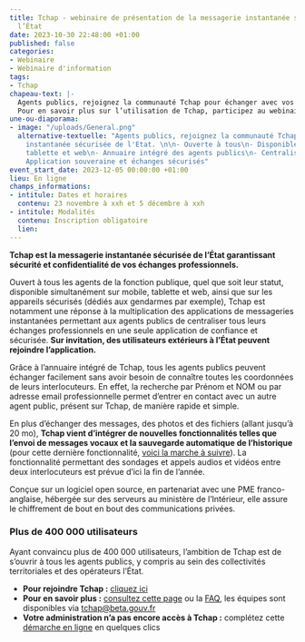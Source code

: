 ```yaml
---
title: Tchap - webinaire de présentation de la messagerie instantanée sécurisée de
  l’État
date: 2023-10-30 22:48:00 +01:00
published: false
categories:
- Webinaire
- Webinaire d'information
tags:
- Tchap
chapeau-text: |-
  Agents publics, rejoignez la communauté Tchap pour échanger avec vos collègues, tous les autres agents publics et tous vos interlocuteurs même externes à l’État, de manière simple et sécurisée.
  Pour en savoir plus sur l’utilisation de Tchap, participez au webinaire de présentation avec les équipes le jeudis 23 novembre et le mardi 5 décembre à xxh, elles répondront à toutes vos questions portant sur l’utilisation de l’outil !
une-ou-diaporama:
- image: "/uploads/General.png"
  alternative-textuelle: "Agents publics, rejoignez la communauté Tchap, la messagerie
    instantanée sécurisée de l'Etat. \n\n- Ouverte à tous\n- Disponible sur mobile,
    tablette et web\n- Annuaire intégré des agents publics\n- Centralisation des échanges\n-
    Application souveraine et échanges sécurisés"
event_start_date: 2023-12-05 00:00:00 +01:00
lieu: En ligne
champs_informations:
- intitule: Dates et horaires
  contenu: 23 novembre à xxh et 5 décembre à xxh
- intitule: Modalités
  contenu: Inscription obligatoire
  lien: 
---
```


**Tchap est la messagerie instantanée sécurisée de l’État garantissant sécurité et confidentialité de vos échanges professionnels.**

Ouvert à tous les agents de la fonction publique, quel que soit leur statut, disponible simultanément sur mobile, tablette et web, ainsi que sur les appareils sécurisés (dédiés aux gendarmes par exemple), Tchap est notamment une réponse à la multiplication des applications de messageries instantanées permettant aux agents publics de centraliser tous leurs échanges professionnels en une seule application de confiance et sécurisée. **Sur invitation, des utilisateurs extérieurs à l’État peuvent rejoindre l’application.**

Grâce à l’annuaire intégré de Tchap, tous les agents publics peuvent échanger facilement sans avoir besoin de connaître toutes les coordonnées de leurs interlocuteurs. En effet, la recherche par Prénom et NOM ou par adresse email professionnelle permet d’entrer en contact avec un autre agent public, présent sur Tchap, de manière rapide et simple.

En plus d’échanger des messages, des photos et des fichiers (allant jusqu’à 20 mo), **Tchap vient d’intégrer de nouvelles fonctionnalités telles que l’envoi de messages vocaux et la sauvegarde automatique de l’historique** (pour cette dernière fonctionnalité, [voici la marche à suivre](https://aide.tchap.beta.gouv.fr/fr/article/pourquoi-dois-je-me-connecter-regulierement-a-tchap-web-sur-ordinateur-web-18f48zi/)). La fonctionnalité permettant des sondages et appels audios et vidéos entre deux interlocuteurs est prévue d’ici la fin de l’année.

Conçue sur un logiciel open source, en partenariat avec une PME franco-anglaise, hébergée sur des serveurs au ministère de l’Intérieur, elle assure le chiffrement de bout en bout des communications privées.

### Plus de 400 000 utilisateurs 
Ayant convaincu plus de 400 000 utilisateurs, l’ambition de Tchap est de s’ouvrir à tous les agents publics, y compris au sein des collectivités territoriales et des opérateurs l’État.

* **Pour rejoindre Tchap :** [cliquez ici](https://tchap.beta.gouv.fr/?mtm_campaign=numerique-gouv-fr)
* **Pour en savoir plus :** [consultez cette page](https://www.numerique.gouv.fr/outils-agents/tchap-messagerie-instantanee-etat/) ou la [FAQ](https://aide.tchap.beta.gouv.fr/fr/), les équipes sont disponibles via [tchap@beta.gouv.fr](tchap@beta.gouv.fr)
* **Votre administration n’a pas encore accès à Tchap :** complétez cette [démarche en ligne](https://www.demarches-simplifiees.fr/commencer/utiliser-tchap) en quelques clics